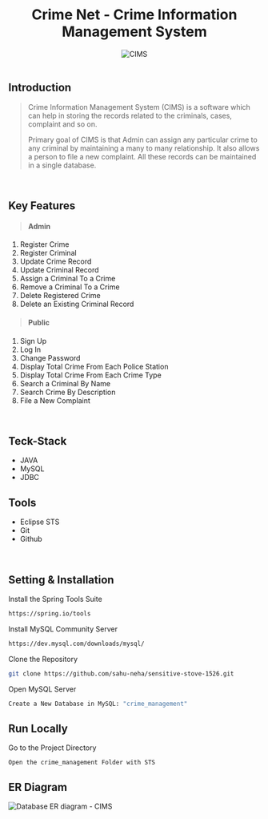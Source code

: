 
<h1 align="center">Crime Net - Crime Information Management System</h1>
<div align="center" ><img src="https://user-images.githubusercontent.com/109987397/229303052-bb6e258e-9d1b-4121-b3a8-37b99a81a1f0.png" alt="CIMS"></div>

<br>

## Introduction

> <p> Crime Information Management System (CIMS) is a software which can help in storing the records related to the criminals, cases, complaint and so on. </p>
> <p> Primary goal of CIMS is that Admin can assign any particular crime to any criminal by maintaining a many to many relationship. It also allows a person to file a new complaint. All these records can be maintained in a single database. </p>
<br>

## Key Features

> <h4 >Admin <h4>
<ol>
    <li> Register Crime </li>
    <li> Register Criminal </li>
    <li> Update Crime Record </li>
    <li> Update Criminal Record </li>
    <li> Assign a Criminal To a Crime </li>
    <li> Remove a Criminal To a Crime </li>
    <li> Delete Registered Crime </li>
    <li> Delete an Existing Criminal Record </li>
</ol>

> <h4> Public <h4>
<ol>
    <li> Sign Up</li>
    <li> Log In </li>
    <li> Change Password </li>
    <li> Display Total Crime From Each Police Station </li>
    <li> Display Total Crime From Each Crime Type </li>
    <li> Search a Criminal By Name </li>
    <li> Search Crime By Description </li>
    <li> File a New Complaint </li>
</ol>
<br>
    
## Teck-Stack

- JAVA
- MySQL
- JDBC

## Tools

- Eclipse STS
- Git
- Github

<br>
    
## Setting & Installation 

Install the Spring Tools Suite 
```bash
https://spring.io/tools
```

Install MySQL Community Server
```bash
https://dev.mysql.com/downloads/mysql/
```

Clone the Repository
```bash
git clone https://github.com/sahu-neha/sensitive-stove-1526.git
```

Open MySQL Server
```bash
Create a New Database in MySQL: "crime_management" 
```

## Run Locally

Go to the Project Directory
```bas
Open the crime_management Folder with STS
```   

## ER Diagram
    
![Database ER diagram - CIMS](https://user-images.githubusercontent.com/109987397/229374869-aebee35f-f754-424d-aa24-6cd17170f5f9.png)

<br>
